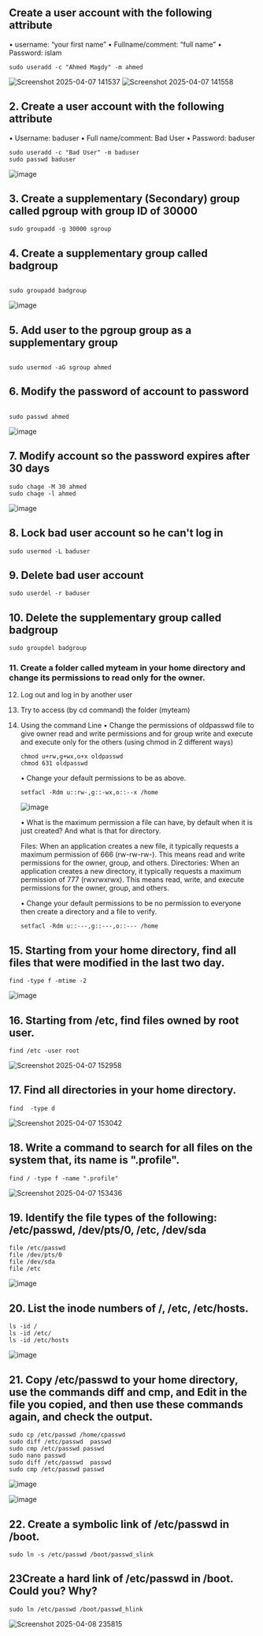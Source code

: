 ## Create a user account with the following attribute
   • username: “your first name”
   • Fullname/comment: “full name”
   • Password: islam

  ```
sudo useradd -c "Ahmed Magdy" -m ahmed

```
![Screenshot 2025-04-07 141537](https://github.com/user-attachments/assets/1a7345bd-f5ad-4806-b3c3-c970db5042cb)
![Screenshot 2025-04-07 141558](https://github.com/user-attachments/assets/4de0e315-6205-40b4-b6f8-2e73a8a19722)

## 2. Create a user account with the following attribute
   • Username: baduser
   • Full name/comment: Bad User
   • Password: baduser

   ```
   sudo useradd -c "Bad User" -m baduser
   sudo passwd baduser
   
   ```
![image](https://github.com/user-attachments/assets/e9938198-a01a-4101-8556-75c61feaed00)


## 3. Create a supplementary (Secondary) group called pgroup with group ID of 30000

```
sudo groupadd -g 30000 sgroup

```
## 4. Create a supplementary group called badgroup
```

sudo groupadd badgroup

```

![image](https://github.com/user-attachments/assets/9ee6ede2-09ca-4f99-a8dc-eb0110ffd5cd)

## 5. Add  user to the pgroup group as a supplementary group
```

sudo usermod -aG sgroup ahmed

```
## 6. Modify the password of  account to password
```

sudo passwd ahmed

```
![image](https://github.com/user-attachments/assets/a10906ff-3eae-4336-85c1-15af627dc668)


## 7. Modify account so the password expires after 30 days
```
sudo chage -M 30 ahmed
sudo chage -l ahmed
```
![image](https://github.com/user-attachments/assets/ca6876a3-67d3-40b1-9003-56f553f97f0f)


## 8. Lock bad user account so he can't log in
```
sudo usermod -L baduser

```
## 9. Delete bad user account
```
sudo userdel -r baduser

```
## 10. Delete the supplementary group called badgroup

```
sudo groupdel badgroup

```
### 11. Create a folder called myteam in your home directory and change its permissions to read only for the owner.
12. Log out and log in by another user
13. Try to access (by cd command) the folder (myteam)
14. Using the command Line
    • Change the permissions of oldpasswd file to give owner read and write permissions and for group write and execute and execute only for the others (using chmod in 2 different ways)
    ```
    chmod u+rw,g+wx,o+x oldpasswd
    chmod 631 oldpasswd
    ```
    • Change your default permissions to be as above.
    ```
    setfacl -Rdm u::rw-,g::-wx,o::--x /home
    
    ```
    ![image](https://github.com/user-attachments/assets/d9b9fcd9-9a5c-428a-92a3-b1ab6709cae9)

    • What is the maximum permission a file can have, by default when it is just created? And what is that for directory.

    Files: When an application creates a new file, it typically requests a maximum permission of 666 (rw-rw-rw-). This means read and write permissions for the owner, group, and others.
    Directories: When an application creates a new directory, it typically requests a maximum permission of 777 (rwxrwxrwx). This means read, write, and execute permissions for the owner, group, and others.

     • Change your default permissions to be no permission to everyone then create a directory and a file to verify.
    ```
    setfacl -Rdm u::---,g::---,o::--- /home

    ```
    
## 15. Starting from your home directory, find all files that were modified in the last two day.
```
find -type f -mtime -2
```
![image](https://github.com/user-attachments/assets/931cff8f-8f40-4807-88fb-8258ba417aae)

## 16. Starting from /etc, find files owned by root user.
```
find /etc -user root

```
![Screenshot 2025-04-07 152958](https://github.com/user-attachments/assets/1f68f12e-f2fe-4c1f-a9c6-3e42c7c140b5)


## 17. Find all directories in your home directory.
```
find  -type d

```
![Screenshot 2025-04-07 153042](https://github.com/user-attachments/assets/e5a839ab-9908-43fb-bf4a-183bed76d8dd)

## 18. Write a command to search for all files on the system that, its name is ".profile".

```
find / -type f -name ".profile"

```
![Screenshot 2025-04-07 153436](https://github.com/user-attachments/assets/2a21c604-b49c-4bbc-a993-7034ba8a0134)

## 19. Identify the file types of the following: /etc/passwd, /dev/pts/0, /etc, /dev/sda
```
file /etc/passwd
file /dev/pts/0
file /dev/sda
file /etc
```
![image](https://github.com/user-attachments/assets/8fffff33-06f5-434f-b404-4a613ac33375)

## 20. List the inode numbers of /, /etc, /etc/hosts.
```
ls -id /
ls -id /etc/
ls -id /etc/hosts

```

![image](https://github.com/user-attachments/assets/62b47334-430b-4d8f-a173-6405f11f1bdf)

## 21. Copy /etc/passwd to your home directory, use the commands diff and cmp, and Edit in the file you copied, and then use these commands again, and check the output.

```
sudo cp /etc/passwd /home/cpasswd
sudo diff /etc/passwd  passwd
sudo cmp /etc/passwd passwd
sudo nano passwd
sudo diff /etc/passwd  passwd
sudo cmp /etc/passwd passwd

```

![image](https://github.com/user-attachments/assets/ca101204-9752-4ea8-88a6-2bea72ff4245)

![image](https://github.com/user-attachments/assets/a44c17d2-6ab3-477f-9962-f2ee60184fbd)


## 22. Create a symbolic link of /etc/passwd in /boot.
```
sudo ln -s /etc/passwd /boot/passwd_slink
```
    
## 23Create a hard link of /etc/passwd in /boot. Could you? Why?
```
sudo ln /etc/passwd /boot/passwd_hlink

```

![Screenshot 2025-04-08 235815](https://github.com/user-attachments/assets/c626c6dd-9aac-4d95-8b23-6a16b46d5745)

